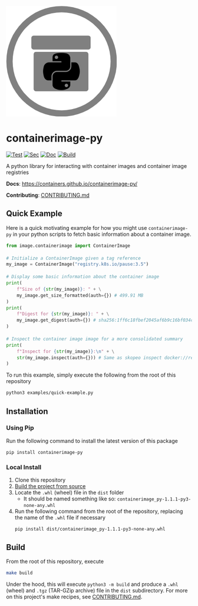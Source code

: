 ![containerimage-py](https://raw.githubusercontent.com/containers/containerimage-py/main/doc/source/_static/container-image-py.png)

# containerimage-py

[![Test](https://github.com/containers/containerimage-py/actions/workflows/test.yaml/badge.svg)](https://github.com/containers/containerimage-py/actions/workflows/test.yaml) [![Sec](https://github.com/containers/containerimage-py/actions/workflows/sec.yaml/badge.svg)](https://github.com/containers/containerimage-py/actions/workflows/sec.yaml) [![Doc](https://github.com/containers/containerimage-py/actions/workflows/doc.yaml/badge.svg)](https://github.com/containers/containerimage-py/actions/workflows/doc.yaml) [![Build](https://github.com/containers/containerimage-py/actions/workflows/build.yaml/badge.svg)](https://github.com/containers/containerimage-py/actions/workflows/build.yaml)

A python library for interacting with container images and container image registries

**Docs**: https://containers.github.io/containerimage-py/

**Contributing**: [CONTRIBUTING.md](https://github.com/containers/containerimage-py/blob/main/CONTRIBUTING.md)

## Quick Example

Here is a quick motivating example for how you might use `containerimage-py` in your python scripts to fetch basic information about a container image.
```python
from image.containerimage import ContainerImage

# Initialize a ContainerImage given a tag reference
my_image = ContainerImage("registry.k8s.io/pause:3.5")

# Display some basic information about the container image
print(
    f"Size of {str(my_image)}: " + \
    my_image.get_size_formatted(auth={}) # 499.91 MB
)
print(
    f"Digest for {str(my_image)}: " + \
    my_image.get_digest(auth={}) # sha256:1ff6c18fbef2045af6b9c16bf034cc421a29027b800e4f9b68ae9b1cb3e9ae07
)

# Inspect the container image image for a more consolidated summary
print(
    f"Inspect for {str(my_image)}:\n" + \
    str(my_image.inspect(auth={})) # Same as skopeo inspect docker://registry.k8s.io/pause:3.5
)
```

To run this example, simply execute the following from the root of this repository
```sh
python3 examples/quick-example.py
```

## Installation

### Using Pip

Run the following command to install the latest version of this package

```
pip install containerimage-py
```

### Local Install

1. Clone this repository
2. [Build the project from source](#build)
3. Locate the `.whl` (wheel) file in the `dist` folder
    - It should be named something like so: `containerimage_py-1.1.1-py3-none-any.whl`
4. Run the following command from the root of the repository, replacing the name of the `.whl` file if necessary
    ```
    pip install dist/containerimage_py-1.1.1-py3-none-any.whl
    ```

## Build

From the root of this repository, execute
```sh
make build
```

Under the hood, this will execute `python3 -m build` and produce a `.whl` (wheel) and `.tgz` (TAR-GZip archive) file in the `dist` subdirectory.  For more on this project's make recipes, see [CONTRIBUTING.md](https://github.com/containers/containerimage-py/blob/main/CONTRIBUTING.md#other-make-recipes).
